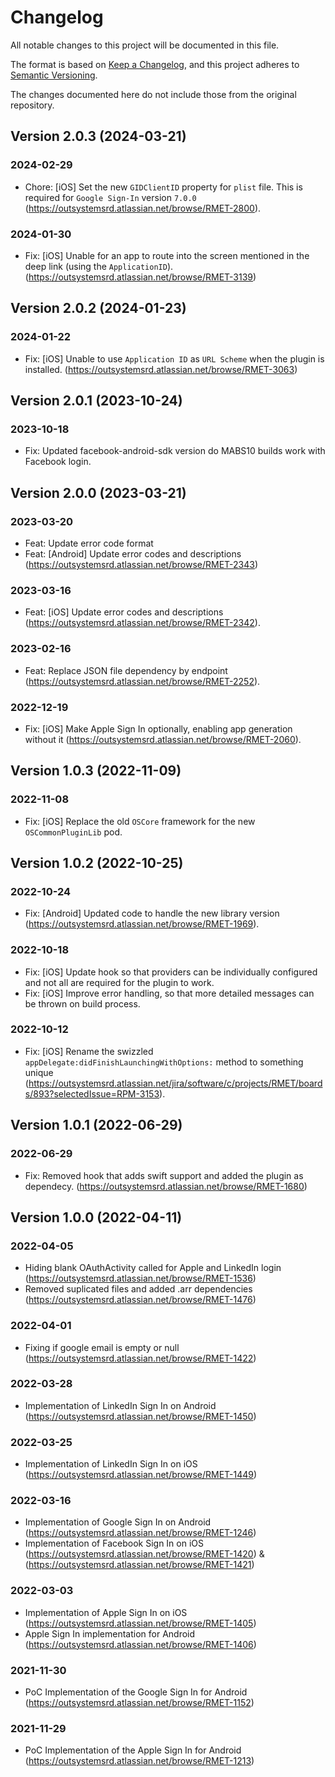 # Changelog
All notable changes to this project will be documented in this file.

The format is based on [Keep a Changelog](https://keepachangelog.com/en/1.0.0/),
and this project adheres to [Semantic Versioning](https://semver.org/spec/v2.0.0.html).

The changes documented here do not include those from the original repository.

## Version 2.0.3 (2024-03-21)

### 2024-02-29
- Chore: [iOS] Set the new `GIDClientID` property for `plist` file. This is required for `Google Sign-In` version `7.0.0` (https://outsystemsrd.atlassian.net/browse/RMET-2800).

### 2024-01-30
- Fix: [iOS] Unable for an app to route into the screen mentioned in the deep link (using the `ApplicationID`). (https://outsystemsrd.atlassian.net/browse/RMET-3139)

## Version 2.0.2 (2024-01-23)

### 2024-01-22
- Fix: [iOS] Unable to use `Application ID` as `URL Scheme` when the plugin is installed. (https://outsystemsrd.atlassian.net/browse/RMET-3063)

## Version 2.0.1 (2023-10-24)

### 2023-10-18
- Fix: Updated facebook-android-sdk version do MABS10 builds work with Facebook login.

## Version 2.0.0 (2023-03-21)

### 2023-03-20
- Feat: Update error code format
- Feat: [Android] Update error codes and descriptions (https://outsystemsrd.atlassian.net/browse/RMET-2343)

### 2023-03-16
- Feat: [iOS] Update error codes and descriptions (https://outsystemsrd.atlassian.net/browse/RMET-2342).

### 2023-02-16
- Feat: Replace JSON file dependency by endpoint (https://outsystemsrd.atlassian.net/browse/RMET-2252). 

### 2022-12-19
- Fix: [iOS] Make Apple Sign In optionally, enabling app generation without it (https://outsystemsrd.atlassian.net/browse/RMET-2060).

## Version 1.0.3 (2022-11-09)

### 2022-11-08
- Fix: [iOS] Replace the old `OSCore` framework for the new `OSCommonPluginLib` pod.

## Version 1.0.2 (2022-10-25)

### 2022-10-24
- Fix: [Android] Updated code to handle the new library version (https://outsystemsrd.atlassian.net/browse/RMET-1969).

### 2022-10-18
- Fix: [iOS] Update hook so that providers can be individually configured and not all are required for the plugin to work.
- Fix: [iOS] Improve error handling, so that more detailed messages can be thrown on build process.

### 2022-10-12
- Fix: [iOS] Rename the swizzled `appDelegate:didFinishLaunchingWithOptions:` method to something unique (https://outsystemsrd.atlassian.net/jira/software/c/projects/RMET/boards/893?selectedIssue=RPM-3153).

## Version 1.0.1 (2022-06-29)

### 2022-06-29
- Fix: Removed hook that adds swift support and added the plugin as dependecy. (https://outsystemsrd.atlassian.net/browse/RMET-1680)

## Version 1.0.0 (2022-04-11)

### 2022-04-05
- Hiding blank OAuthActivity called for Apple and LinkedIn login (https://outsystemsrd.atlassian.net/browse/RMET-1536)
- Removed suplicated files and added .arr dependencies (https://outsystemsrd.atlassian.net/browse/RMET-1476)

### 2022-04-01
- Fixing if google email is empty or null (https://outsystemsrd.atlassian.net/browse/RMET-1422)

### 2022-03-28
- Implementation of LinkedIn Sign In on Android (https://outsystemsrd.atlassian.net/browse/RMET-1450)

### 2022-03-25
- Implementation of LinkedIn Sign In on iOS (https://outsystemsrd.atlassian.net/browse/RMET-1449)

### 2022-03-16
- Implementation of Google Sign In on Android (https://outsystemsrd.atlassian.net/browse/RMET-1246)
- Implementation of Facebook Sign In on iOS (https://outsystemsrd.atlassian.net/browse/RMET-1420) & (https://outsystemsrd.atlassian.net/browse/RMET-1421)

### 2022-03-03
- Implementation of Apple Sign In on iOS (https://outsystemsrd.atlassian.net/browse/RMET-1405)
- Apple Sign In implementation for Android (https://outsystemsrd.atlassian.net/browse/RMET-1406)

### 2021-11-30
- PoC Implementation of the Google Sign In for Android (https://outsystemsrd.atlassian.net/browse/RMET-1152)

### 2021-11-29
- PoC Implementation of the Apple Sign In for Android (https://outsystemsrd.atlassian.net/browse/RMET-1213)
